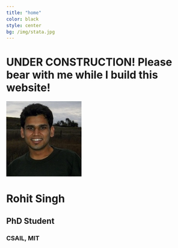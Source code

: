 ```yaml
---
title: "home"
color: black
style: center
bg: /img/stata.jpg
---
```


# UNDER CONSTRUCTION! Please bear with me while I build this website!

![RohitImg]
# Rohit Singh 

## PhD Student

### CSAIL, MIT 


[RohitImg]: /img/rohit.jpg
